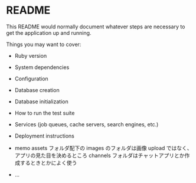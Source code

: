# README

This README would normally document whatever steps are necessary to get the
application up and running.

Things you may want to cover:

- Ruby version

- System dependencies

- Configuration

- Database creation

- Database initialization

- How to run the test suite

- Services (job queues, cache servers, search engines, etc.)

- Deployment instructions

- memo
  assets フォルダ配下の images のフォルダは画像 upload ではなく、アプリの見た目を決めるところ
  channels フォルダはチャットアプリとか作成するときとかによく使う

- ...
